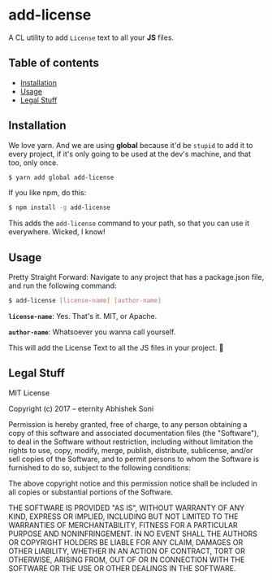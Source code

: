 # add-license
A CL utility to add `License` text to all your **JS** files.

## Table of contents

* [Installation](#installation)
* [Usage](#usage)
* [Legal Stuff](#legal-stuff)

## Installation

We love yarn. And we are using **global** because it'd be `stupid` to add it to every project, if it's only going to be used at the dev's machine, and that too, only once.


```bash
$ yarn add global add-license
```

If you like npm, do this:

```bash
$ npm install -g add-license
```
This adds the `add-license` command to your path, so that you can use it everywhere. Wicked, I know!

## Usage

Pretty Straight Forward: Navigate to any project that has a package.json file, and run the following command:

```bash
$ add-license [license-name] [author-name]
```

**`license-name`**: Yes. That's it. MIT, or Apache.

**`author-name`**: Whatsoever you wanna call yourself.

This will add the License Text to all the JS files in your project. :tada:

## Legal Stuff

MIT License

Copyright (c) 2017 &ndash; eternity Abhishek Soni

Permission is hereby granted, free of charge, to any person obtaining a copy
of this software and associated documentation files (the "Software"), to deal
in the Software without restriction, including without limitation the rights
to use, copy, modify, merge, publish, distribute, sublicense, and/or sell
copies of the Software, and to permit persons to whom the Software is
furnished to do so, subject to the following conditions:

The above copyright notice and this permission notice shall be included in all
copies or substantial portions of the Software.

THE SOFTWARE IS PROVIDED "AS IS", WITHOUT WARRANTY OF ANY KIND, EXPRESS OR
IMPLIED, INCLUDING BUT NOT LIMITED TO THE WARRANTIES OF MERCHANTABILITY,
FITNESS FOR A PARTICULAR PURPOSE AND NONINFRINGEMENT. IN NO EVENT SHALL THE
AUTHORS OR COPYRIGHT HOLDERS BE LIABLE FOR ANY CLAIM, DAMAGES OR OTHER
LIABILITY, WHETHER IN AN ACTION OF CONTRACT, TORT OR OTHERWISE, ARISING FROM,
OUT OF OR IN CONNECTION WITH THE SOFTWARE OR THE USE OR OTHER DEALINGS IN THE
SOFTWARE.